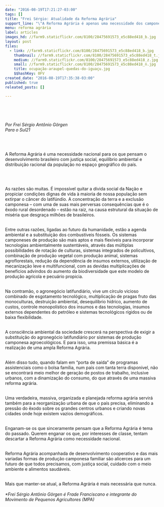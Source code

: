 ```yaml
---
date: "2016-08-19T17:21:27-03:00"
tags: []
title: "Frei Sérgio: Atualidade da Reforma Agrária"
support_line: "\"A Reforma Agrária é apenas uma necessidade dos camponeses, mas sim, de toda nação\""
menu: reforma agrária
label: articles
images_hd: //farm9.staticflickr.com/8100/28475691573_e5c88ed418_b.jpg
layout: post
files:
  - link: //farm9.staticflickr.com/8100/28475691573_e5c88ed418_b.jpg
    thumbnail: //farm9.staticflickr.com/8100/28475691573_e5c88ed418_t.jpg
    medium: //farm9.staticflickr.com/8100/28475691573_e5c88ed418_z.jpg
    small: //farm9.staticflickr.com/8100/28475691573_e5c88ed418_n.jpg
    title: ocupação-araupel-quedas-do-iguaçu.jpg
    $$hashKey: 0FV
created_date: "2016-08-19T17:35:38-03:00"
published: true
releated_posts: []

---
```

<p>&nbsp;</p>

<p>&nbsp;</p>

<p><em>Por Frei S&eacute;rgio Ant&ocirc;nio G&ouml;rgen<br />
Para o Sul21</em></p>

<p>&nbsp;</p>

<p><br />
A Reforma Agr&aacute;ria &eacute; uma necessidade nacional para os que pensam o desenvolvimento brasileiro com justi&ccedil;a social, equil&iacute;brio ambiental e distribui&ccedil;&atilde;o racional da popula&ccedil;&atilde;o no espa&ccedil;o geogr&aacute;fico do pa&iacute;s.</p>

<p>&nbsp;
<p><br />
As raz&otilde;es s&atilde;o muitas. &Eacute; imposs&iacute;vel quitar a d&iacute;vida social da Na&ccedil;&atilde;o e propiciar condi&ccedil;&otilde;es dignas de vida &agrave; maioria de nossa popula&ccedil;&atilde;o sem extirpar o c&acirc;ncer do latif&uacute;ndio. A concentra&ccedil;&atilde;o da terra e a exclus&atilde;o camponesa &ndash; com uma de suas mais perversas consequ&ecirc;ncias que &eacute; o &ecirc;xodo rural desordenado &ndash; est&atilde;o na raiz, na causa estrutural da situa&ccedil;&atilde;o de mis&eacute;ria que desgra&ccedil;a milh&otilde;es de brasileiros.</p>
</p>

<p><br />
Entre outras raz&otilde;es, ligadas ao futuro da humanidade, est&atilde;o a agenda ambiental e a substitui&ccedil;&atilde;o dos combust&iacute;veis f&oacute;sseis. Os sistemas camponeses de produ&ccedil;&atilde;o s&atilde;o mais aptos e mais flex&iacute;veis para incorporar tecnologias ambientalmente sustent&aacute;veis, atrav&eacute;s das m&uacute;ltiplas possibilidades de rota&ccedil;&atilde;o de culturas, sistemas integrados de policultivos, combina&ccedil;&atilde;o de produ&ccedil;&atilde;o vegetal com produ&ccedil;&atilde;o animal, sistemas agroflorestais, redu&ccedil;&atilde;o da depend&ecirc;ncia de insumos externos, utiliza&ccedil;&atilde;o de mecaniza&ccedil;&atilde;o leve e multifuncional, com as devidas multiplica&ccedil;&otilde;es de benef&iacute;cios advindos do aumento da biodiversidade que este modelo de produ&ccedil;&atilde;o agr&iacute;cola e pecu&aacute;rio propicia.</p>

<p><br />
Na contram&atilde;o, o agroneg&oacute;cio latifundi&aacute;rio, vive um c&iacute;rculo vicioso combinado de esgotamento tecnol&oacute;gico, multiplica&ccedil;&atilde;o de pragas fruto das monoculturas, destrui&ccedil;&atilde;o ambiental, desequil&iacute;brio h&iacute;drico, aumento de custos, controle monopol&iacute;stico dos insumos e das tecnologias, insumos externos dependentes do petr&oacute;leo e sistemas tecnol&oacute;gicos r&iacute;gidos ou de baixa flexibilidade.</p>

<p><br />
A consci&ecirc;ncia ambiental da sociedade crescer&aacute; na perspectiva de exigir a substitui&ccedil;&atilde;o do agroneg&oacute;cio latifundi&aacute;rio por sistemas de produ&ccedil;&atilde;o camponesa agroecol&oacute;gicos. E para isso, uma premissa b&aacute;sica &eacute; a realiza&ccedil;&atilde;o de uma ampla Reforma Agr&aacute;ria.</p>

<p><br />
Al&eacute;m disso tudo, quando falam em &ldquo;porta de sa&iacute;da&rdquo; de programas assistenciais como o bolsa fam&iacute;lia, num pa&iacute;s com tanta terra dispon&iacute;vel, n&atilde;o se encontrar&aacute; meio melhor de gera&ccedil;&atilde;o de postos de trabalho, inclusive urbanos, com a dinamiza&ccedil;&atilde;o do consumo, do que atrav&eacute;s de uma massiva reforma agr&aacute;ria.</p>

<p><br />
Uma verdadeira, massiva, organizada e planejada reforma agr&aacute;ria servir&aacute; tamb&eacute;m para a reorganiza&ccedil;&atilde;o urbana de que o pa&iacute;s precisa, eliminando a press&atilde;o do &ecirc;xodo sobre os grandes centros urbanos e criando novas cidades onde hoje existem vazios demogr&aacute;ficos.</p>

<p><br />
Enganam-se os que sinceramente pensam que a Reforma Agr&aacute;ria &eacute; tema do passado. Querem enganar os que, por interesses de classe, tentam descartar a Reforma Agr&aacute;ria como necessidade nacional.</p>

<p><br />
Reforma Agr&aacute;ria acompanhada de desenvolvimento cooperativo e das mais variadas formas de produ&ccedil;&atilde;o camponesa familiar s&atilde;o alicerces para um futuro de que todos precisamos, com justi&ccedil;a social, cuidado com o meio ambiente e alimentos saud&aacute;veis.</p>

<p><br />
Mais que manter-se atual, a Reforma Agr&aacute;ria &eacute; mais necess&aacute;ria que nunca.<br />
<br />
<em>*Frei S&eacute;rgio Ant&ocirc;nio G&ouml;rgen &eacute; Frade Franciscano e integrante do Movimento de Pequenos Agricultores (MPA)</em></p>
